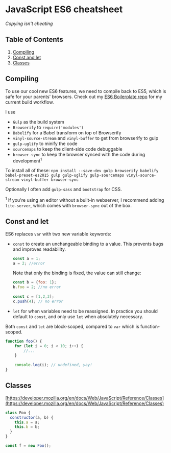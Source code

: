 # JavaScript ES6 cheatsheet

*Copying isn't cheating*

## Table of Contents

 1. [Compiling](#compiling)
 1. [Const and let](#const-and-let)
 1. [Classes](#classes)
 
 
## Compiling

To use our cool new ES6 features, we need to compile back to ES5, which is safe for your parents' browsers.
Check out my [ES6 Boilerplate repo](https://github.com/hansvana/es6boiler) for my current build workflow.
 
I use 
  * `Gulp` as the build system
  * `Browserify` to `require('modules')`
  * `Babelify` for a Babel transform on top of Browserify
  * `vinyl-source-stream` and `vinyl-buffer` to get from browserify to gulp
  * `gulp-uglify` to minify the code
  * `sourcemaps` to keep the client-side code debuggable
  * `browser-sync` to keep the browser synced with the code during development<sup>1</sup>
  
To install all of these: `npm install --save-dev gulp browserify babelify babel-preset-es2015 gulp gulp-uglify gulp-sourcemaps vinyl-source-stream vinyl-buffer browser-sync`

Optionally I often add `gulp-sass` and `bootstrap` for CSS.

<sup>1</sup> If you're using an editor without a built-in webserver, I recommend adding `lite-server`, which comes with `browser-sync` out of the box. 

## Const and let

ES6 replaces `var` with two new variable keywords:

  * `const` to create an unchangeable binding to a value. This prevents bugs and improves readability. 
  
      ```javascript
      const a = 1;
      a = 2; //error
      ```

      Note that only the binding is fixed, the value can still change:
      ```javascript
      const b = {foo: 1};
      b.foo = 2; //no error
       
      const c = [1,2,3];
      c.push(4); // no error
      ```

  * `let` for when variables need to be reassigned. In practice you should default to `const`, and only use `let` when absolutely necessary.
  
Both `const` and `let` are block-scoped, compared to `var` which is function-scoped.
 
```javascript
function foo() {
    for (let i = 0; i < 10; i++) {
        //...
    }
    
    console.log(i); // undefined, yay! 
}
```
 
## Classes

[https://developer.mozilla.org/en/docs/Web/JavaScript/Reference/Classes](https://developer.mozilla.org/en/docs/Web/JavaScript/Reference/Classes)

```javascript
class Foo {
  constructor(a, b) {
    this.a = a;
    this.b = b;
  }
}

const f = new Foo();
```